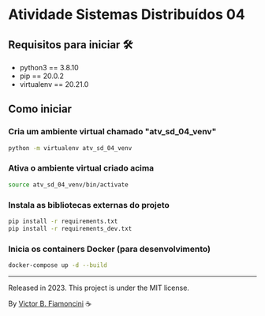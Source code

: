# Atividade Sistemas Distribuídos 04

## Requisitos para iniciar 🛠

- python3 == 3.8.10
- pip == 20.0.2
- virtualenv == 20.21.0

## Como iniciar

### Cria um ambiente virtual chamado "atv_sd_04_venv"

```bash
python -m virtualenv atv_sd_04_venv
```

### Ativa o ambiente virtual criado acima

```bash
source atv_sd_04_venv/bin/activate
```

### Instala as bibliotecas externas do projeto

```bash
pip install -r requirements.txt
pip install -r requirements_dev.txt
```

### Inicia os containers Docker (para desenvolvimento)

```bash
docker-compose up -d --build
```

----------
Released in 2023. This project is under the MIT license.

By [Victor B. Fiamoncini](https://github.com/Victor-Fiamoncini) ☕
